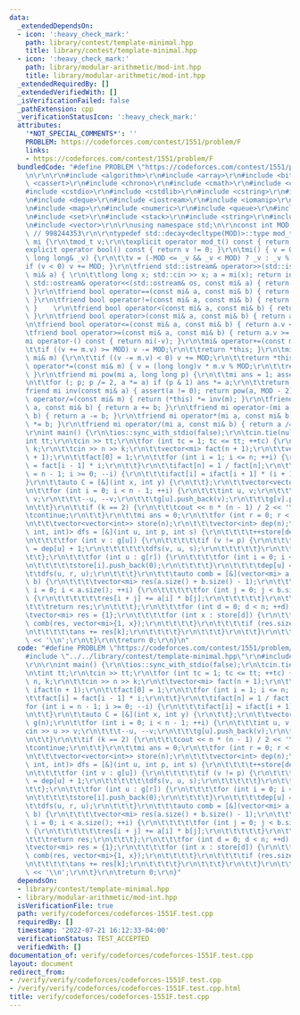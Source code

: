 ```yaml
---
data:
  _extendedDependsOn:
  - icon: ':heavy_check_mark:'
    path: library/contest/template-minimal.hpp
    title: library/contest/template-minimal.hpp
  - icon: ':heavy_check_mark:'
    path: library/modular-arithmetic/mod-int.hpp
    title: library/modular-arithmetic/mod-int.hpp
  _extendedRequiredBy: []
  _extendedVerifiedWith: []
  _isVerificationFailed: false
  _pathExtension: cpp
  _verificationStatusIcon: ':heavy_check_mark:'
  attributes:
    '*NOT_SPECIAL_COMMENTS*': ''
    PROBLEM: https://codeforces.com/contest/1551/problem/F
    links:
    - https://codeforces.com/contest/1551/problem/F
  bundledCode: "#define PROBLEM \"https://codeforces.com/contest/1551/problem/F\"\r\
    \n\r\n\r\n#include <algorithm>\r\n#include <array>\r\n#include <bitset>\r\n#include\
    \ <cassert>\r\n#include <chrono>\r\n#include <cmath>\r\n#include <complex>\r\n\
    #include <cstdio>\r\n#include <cstdlib>\r\n#include <cstring>\r\n#include <ctime>\r\
    \n#include <deque>\r\n#include <iostream>\r\n#include <iomanip>\r\n#include <list>\r\
    \n#include <map>\r\n#include <numeric>\r\n#include <queue>\r\n#include <random>\r\
    \n#include <set>\r\n#include <stack>\r\n#include <string>\r\n#include <unordered_map>\r\
    \n#include <vector>\r\n\r\nusing namespace std;\n\r\nconst int MOD = 1e9 + 7;\
    \ // 998244353\r\n\r\ntypedef std::decay<decltype(MOD)>::type mod_t; \r\nstruct\
    \ mi {\r\n\tmod_t v;\r\n\texplicit operator mod_t() const { return v; }\r\n\t\
    explicit operator bool() const { return v != 0; }\r\n\tmi() { v = 0; }\r\n\tmi(const\
    \ long long& _v) {\r\n\t\tv = (-MOD <= _v && _v < MOD) ? _v : _v % MOD;\r\n\t\t\
    if (v < 0) v += MOD; }\r\n\tfriend std::istream& operator>>(std::istream& in,\
    \ mi& a) { \r\n\t\tlong long x; std::cin >> x; a = mi(x); return in; }\r\n\tfriend\
    \ std::ostream& operator<<(std::ostream& os, const mi& a) { return os << a.v;\
    \ }\r\n\tfriend bool operator==(const mi& a, const mi& b) { return a.v == b.v;\
    \ }\r\n\tfriend bool operator!=(const mi& a, const mi& b) { return !(a == b);\
    \ }    \r\n\tfriend bool operator<(const mi& a, const mi& b) { return a.v < b.v;\
    \ }\r\n\tfriend bool operator>(const mi& a, const mi& b) { return a.v > b.v; }\r\
    \n\tfriend bool operator<=(const mi& a, const mi& b) { return a.v <= b.v; }\r\n\
    \tfriend bool operator>=(const mi& a, const mi& b) { return a.v >= b.v; }\r\n\t\
    mi operator-() const { return mi(-v); }\r\n\tmi& operator+=(const mi& m) {\r\n\
    \t\tif ((v += m.v) >= MOD) v -= MOD;\r\n\t\treturn *this; }\r\n\tmi& operator-=(const\
    \ mi& m) {\r\n\t\tif ((v -= m.v) < 0) v += MOD;\r\n\t\treturn *this; }\r\n\tmi&\
    \ operator*=(const mi& m) { v = (long long)v * m.v % MOD;\r\n\t\treturn *this;\
    \ }\r\n\tfriend mi pow(mi a, long long p) {\r\n\t\tmi ans = 1; assert(p >= 0);\r\
    \n\t\tfor (; p; p /= 2, a *= a) if (p & 1) ans *= a;\r\n\t\treturn ans; }\r\n\t\
    friend mi inv(const mi& a) { assert(a != 0); return pow(a, MOD - 2); }\r\n\tmi&\
    \ operator/=(const mi& m) { return (*this) *= inv(m); }\r\n\tfriend mi operator+(mi\
    \ a, const mi& b) { return a += b; }\r\n\tfriend mi operator-(mi a, const mi&\
    \ b) { return a -= b; }\r\n\tfriend mi operator*(mi a, const mi& b) { return a\
    \ *= b; }\r\n\tfriend mi operator/(mi a, const mi& b) { return a /= b; }\r\n};\n\
    \r\nint main() {\r\n\tios::sync_with_stdio(false);\r\n\tcin.tie(nullptr);\r\n\t\
    int tt;\r\n\tcin >> tt;\r\n\tfor (int tc = 1; tc <= tt; ++tc) {\r\n\t\tint n,\
    \ k;\r\n\t\tcin >> n >> k;\r\n\t\tvector<mi> fact(n + 1);\r\n\t\tvector<mi> ifact(n\
    \ + 1);\r\n\t\tfact[0] = 1;\r\n\t\tfor (int i = 1; i <= n; ++i) {\r\n\t\t\tfact[i]\
    \ = fact[i - 1] * i;\r\n\t\t}\r\n\t\tifact[n] = 1 / fact[n];\r\n\t\tfor (int i\
    \ = n - 1; i >= 0; --i) {\r\n\t\t\tifact[i] = ifact[i + 1] * (i + 1);\r\n\t\t\
    }\r\n\t\tauto C = [&](int x, int y) {\r\n\t\t};\r\n\t\tvector<vector<int>> g(n);\r\
    \n\t\tfor (int i = 0; i < n - 1; ++i) {\r\n\t\t\tint u, v;\r\n\t\t\tcin >> u >>\
    \ v;\r\n\t\t\t--u, --v;\r\n\t\t\tg[u].push_back(v);\r\n\t\t\tg[v].push_back(u);\r\
    \n\t\t}\r\n\t\tif (k == 2) {\r\n\t\t\tcout << n * (n - 1) / 2 << '\\n';\r\n\t\t\
    \tcontinue;\r\n\t\t}\r\n\t\tmi ans = 0;\r\n\t\tfor (int r = 0; r < n; ++r) {\r\
    \n\t\t\tvector<vector<int>> store(n);\r\n\t\t\tvector<int> dep(n);\r\n\t\t\tfunction<void(int,\
    \ int, int)> dfs = [&](int u, int p, int s) {\r\n\t\t\t\t++store[dep[u]].back();\r\
    \n\t\t\t\tfor (int v : g[u]) {\r\n\t\t\t\t\tif (v != p) {\r\n\t\t\t\t\t\tdep[v]\
    \ = dep[u] + 1;\r\n\t\t\t\t\t\tdfs(v, u, s);\r\n\t\t\t\t\t}\r\n\t\t\t\t}\r\n\t\
    \t\t};\r\n\t\t\tfor (int u : g[r]) {\r\n\t\t\t\tfor (int i = 0; i < n; ++i) {\r\
    \n\t\t\t\t\tstore[i].push_back(0);\r\n\t\t\t\t}\r\n\t\t\t\tdep[u] = 1;\r\n\t\t\
    \t\tdfs(u, r, u);\r\n\t\t\t}\r\n\t\t\tauto comb = [&](vector<mi> a, vector<mi>\
    \ b) {\r\n\t\t\t\tvector<mi> res(a.size() + b.size() - 1);\r\n\t\t\t\tfor (int\
    \ i = 0; i < a.size(); ++i) {\r\n\t\t\t\t\tfor (int j = 0; j < b.size(); ++j)\
    \ {\r\n\t\t\t\t\t\tres[i + j] += a[i] * b[j];\r\n\t\t\t\t\t}\r\n\t\t\t\t}\r\n\t\
    \t\t\treturn res;\r\n\t\t\t};\r\n\t\t\tfor (int d = 0; d < n; ++d) {\r\n\t\t\t\
    \tvector<mi> res = {1};\r\n\t\t\t\tfor (int x : store[d]) {\r\n\t\t\t\t\tres =\
    \ comb(res, vector<mi>{1, x});\r\n\t\t\t\t}\r\n\t\t\t\tif (res.size() > k) {\r\
    \n\t\t\t\t\tans += res[k];\r\n\t\t\t\t}\r\n\t\t\t}\r\n\t\t}\r\n\t\tcout << ans\
    \ << '\\n';\r\n\t}\r\n\treturn 0;\r\n}\n"
  code: "#define PROBLEM \"https://codeforces.com/contest/1551/problem/F\"\r\n\r\n\
    #include \"../../library/contest/template-minimal.hpp\"\r\n#include \"../../library/modular-arithmetic/mod-int.hpp\"\
    \r\n\r\nint main() {\r\n\tios::sync_with_stdio(false);\r\n\tcin.tie(nullptr);\r\
    \n\tint tt;\r\n\tcin >> tt;\r\n\tfor (int tc = 1; tc <= tt; ++tc) {\r\n\t\tint\
    \ n, k;\r\n\t\tcin >> n >> k;\r\n\t\tvector<mi> fact(n + 1);\r\n\t\tvector<mi>\
    \ ifact(n + 1);\r\n\t\tfact[0] = 1;\r\n\t\tfor (int i = 1; i <= n; ++i) {\r\n\t\
    \t\tfact[i] = fact[i - 1] * i;\r\n\t\t}\r\n\t\tifact[n] = 1 / fact[n];\r\n\t\t\
    for (int i = n - 1; i >= 0; --i) {\r\n\t\t\tifact[i] = ifact[i + 1] * (i + 1);\r\
    \n\t\t}\r\n\t\tauto C = [&](int x, int y) {\r\n\t\t};\r\n\t\tvector<vector<int>>\
    \ g(n);\r\n\t\tfor (int i = 0; i < n - 1; ++i) {\r\n\t\t\tint u, v;\r\n\t\t\t\
    cin >> u >> v;\r\n\t\t\t--u, --v;\r\n\t\t\tg[u].push_back(v);\r\n\t\t\tg[v].push_back(u);\r\
    \n\t\t}\r\n\t\tif (k == 2) {\r\n\t\t\tcout << n * (n - 1) / 2 << '\\n';\r\n\t\t\
    \tcontinue;\r\n\t\t}\r\n\t\tmi ans = 0;\r\n\t\tfor (int r = 0; r < n; ++r) {\r\
    \n\t\t\tvector<vector<int>> store(n);\r\n\t\t\tvector<int> dep(n);\r\n\t\t\tfunction<void(int,\
    \ int, int)> dfs = [&](int u, int p, int s) {\r\n\t\t\t\t++store[dep[u]].back();\r\
    \n\t\t\t\tfor (int v : g[u]) {\r\n\t\t\t\t\tif (v != p) {\r\n\t\t\t\t\t\tdep[v]\
    \ = dep[u] + 1;\r\n\t\t\t\t\t\tdfs(v, u, s);\r\n\t\t\t\t\t}\r\n\t\t\t\t}\r\n\t\
    \t\t};\r\n\t\t\tfor (int u : g[r]) {\r\n\t\t\t\tfor (int i = 0; i < n; ++i) {\r\
    \n\t\t\t\t\tstore[i].push_back(0);\r\n\t\t\t\t}\r\n\t\t\t\tdep[u] = 1;\r\n\t\t\
    \t\tdfs(u, r, u);\r\n\t\t\t}\r\n\t\t\tauto comb = [&](vector<mi> a, vector<mi>\
    \ b) {\r\n\t\t\t\tvector<mi> res(a.size() + b.size() - 1);\r\n\t\t\t\tfor (int\
    \ i = 0; i < a.size(); ++i) {\r\n\t\t\t\t\tfor (int j = 0; j < b.size(); ++j)\
    \ {\r\n\t\t\t\t\t\tres[i + j] += a[i] * b[j];\r\n\t\t\t\t\t}\r\n\t\t\t\t}\r\n\t\
    \t\t\treturn res;\r\n\t\t\t};\r\n\t\t\tfor (int d = 0; d < n; ++d) {\r\n\t\t\t\
    \tvector<mi> res = {1};\r\n\t\t\t\tfor (int x : store[d]) {\r\n\t\t\t\t\tres =\
    \ comb(res, vector<mi>{1, x});\r\n\t\t\t\t}\r\n\t\t\t\tif (res.size() > k) {\r\
    \n\t\t\t\t\tans += res[k];\r\n\t\t\t\t}\r\n\t\t\t}\r\n\t\t}\r\n\t\tcout << ans\
    \ << '\\n';\r\n\t}\r\n\treturn 0;\r\n}"
  dependsOn:
  - library/contest/template-minimal.hpp
  - library/modular-arithmetic/mod-int.hpp
  isVerificationFile: true
  path: verify/codeforces/codeforces-1551F.test.cpp
  requiredBy: []
  timestamp: '2022-07-21 16:12:33-04:00'
  verificationStatus: TEST_ACCEPTED
  verifiedWith: []
documentation_of: verify/codeforces/codeforces-1551F.test.cpp
layout: document
redirect_from:
- /verify/verify/codeforces/codeforces-1551F.test.cpp
- /verify/verify/codeforces/codeforces-1551F.test.cpp.html
title: verify/codeforces/codeforces-1551F.test.cpp
---
```

